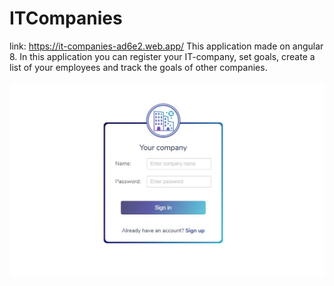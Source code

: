# ITCompanies
link: https://it-companies-ad6e2.web.app/
This application made on angular 8.
In this application you can register your IT-company, set goals, create a list of your employees and track the goals of other companies.
<br /><br />
<img src="https://github.com/projectFromEllina/ITCompanies/blob/master/screenshots/1.JPG" />

